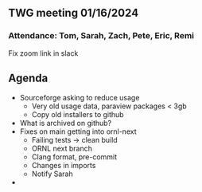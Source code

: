## TWG meeting 01/16/2024

### Attendance: Tom, Sarah, Zach, Pete, Eric, Remi

Fix zoom link in slack

## Agenda
- Sourceforge asking to reduce usage
  - Very old usage data, paraview packages < 3gb
  - Copy old installers to github
- What is archived on github?
- Fixes on main getting into ornl-next
  - Failing tests -> clean build
  - ORNL next branch
  - Clang format, pre-commit
  - Changes in imports
  - Notify Sarah
- 
